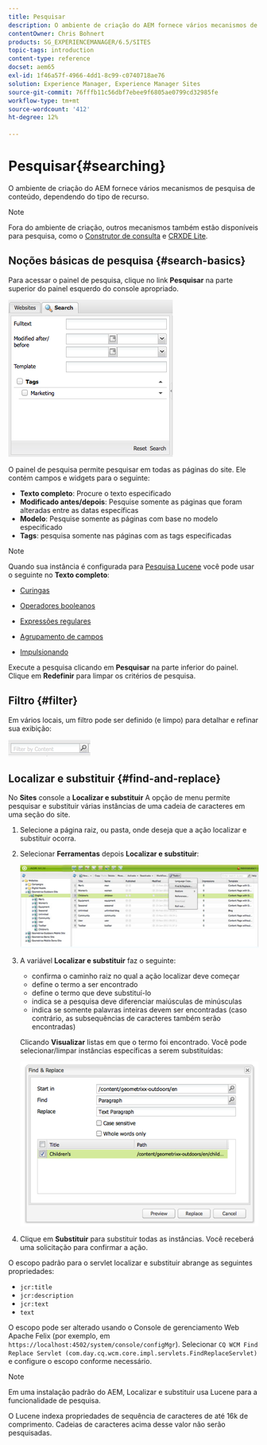 ```yaml
---
title: Pesquisar
description: O ambiente de criação do AEM fornece vários mecanismos de pesquisa de conteúdo, dependendo do tipo de recurso.
contentOwner: Chris Bohnert
products: SG_EXPERIENCEMANAGER/6.5/SITES
topic-tags: introduction
content-type: reference
docset: aem65
exl-id: 1f46a57f-4966-4dd1-8c99-c0740718ae76
solution: Experience Manager, Experience Manager Sites
source-git-commit: 76fffb11c56dbf7ebee9f6805ae0799cd32985fe
workflow-type: tm+mt
source-wordcount: '412'
ht-degree: 12%

---
```


# Pesquisar{#searching}

O ambiente de criação do AEM fornece vários mecanismos de pesquisa de conteúdo, dependendo do tipo de recurso.

>[!NOTE]
>
>Fora do ambiente de criação, outros mecanismos também estão disponíveis para pesquisa, como o [Construtor de consulta](/help/sites-developing/querybuilder-api.md) e [CRXDE Lite](/help/sites-developing/developing-with-crxde-lite.md).

## Noções básicas de pesquisa {#search-basics}

Para acessar o painel de pesquisa, clique no link **Pesquisar** na parte superior do painel esquerdo do console apropriado.

![chlimage_1-101](assets/chlimage_1-101.png)

O painel de pesquisa permite pesquisar em todas as páginas do site. Ele contém campos e widgets para o seguinte:

* **Texto completo**: Procure o texto especificado
* **Modificado antes/depois**: Pesquise somente as páginas que foram alteradas entre as datas específicas
* **Modelo**: Pesquise somente as páginas com base no modelo especificado
* **Tags**: pesquisa somente nas páginas com as tags especificadas

>[!NOTE]
>
>Quando sua instância é configurada para [Pesquisa Lucene](/help/sites-deploying/queries-and-indexing.md) você pode usar o seguinte no **Texto completo**:
>
>* [Curingas](https://lucene.apache.org/core/5_3_1/queryparser/org/apache/lucene/queryparser/classic/package-summary.html#Wildcard_Searches)
>* [Operadores booleanos](https://lucene.apache.org/core/5_3_1/queryparser/org/apache/lucene/queryparser/classic/package-summary.html#Boolean_operators)
>
>* [Expressões regulares](https://lucene.apache.org/core/5_3_1/queryparser/org/apache/lucene/queryparser/classic/package-summary.html#Regexp_Searches)
>* [Agrupamento de campos](https://lucene.apache.org/core/5_3_1/queryparser/org/apache/lucene/queryparser/classic/package-summary.html#Field_Grouping)
>* [Impulsionando](https://lucene.apache.org/core/5_3_1/queryparser/org/apache/lucene/queryparser/classic/package-summary.html#Boosting_a_Term)
>

Execute a pesquisa clicando em **Pesquisar** na parte inferior do painel. Clique em **Redefinir** para limpar os critérios de pesquisa.

## Filtro {#filter}

Em vários locais, um filtro pode ser definido (e limpo) para detalhar e refinar sua exibição:

![chlimage_1-102](assets/chlimage_1-102.png)

## Localizar e substituir {#find-and-replace}

No **Sites** console a **Localizar e substituir** A opção de menu permite pesquisar e substituir várias instâncias de uma cadeia de caracteres em uma seção do site.

1. Selecione a página raiz, ou pasta, onde deseja que a ação localizar e substituir ocorra.
1. Selecionar **Ferramentas** depois **Localizar e substituir**:

   ![screen_shot_2012-02-15at120346pm](assets/screen_shot_2012-02-15at120346pm.png)

1. A variável **Localizar e substituir** faz o seguinte:

   * confirma o caminho raiz no qual a ação localizar deve começar
   * define o termo a ser encontrado
   * define o termo que deve substituí-lo
   * indica se a pesquisa deve diferenciar maiúsculas de minúsculas
   * indica se somente palavras inteiras devem ser encontradas (caso contrário, as subsequências de caracteres também serão encontradas)

   Clicando **Visualizar** listas em que o termo foi encontrado. Você pode selecionar/limpar instâncias específicas a serem substituídas:

   ![screen_shot_2012-02-15at120719pm](assets/screen_shot_2012-02-15at120719pm.png)

1. Clique em **Substituir** para substituir todas as instâncias. Você receberá uma solicitação para confirmar a ação.

O escopo padrão para o servlet localizar e substituir abrange as seguintes propriedades:

* `jcr:title`
* `jcr:description`
* `jcr:text`
* `text`

O escopo pode ser alterado usando o Console de gerenciamento Web Apache Felix (por exemplo, em `https://localhost:4502/system/console/configMgr`). Selecionar `CQ WCM Find Replace Servlet (com.day.cq.wcm.core.impl.servlets.FindReplaceServlet)` e configure o escopo conforme necessário.

>[!NOTE]
>
>Em uma instalação padrão do AEM, Localizar e substituir usa Lucene para a funcionalidade de pesquisa.
>
>O Lucene indexa propriedades de sequência de caracteres de até 16k de comprimento. Cadeias de caracteres acima desse valor não serão pesquisadas.
